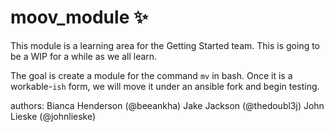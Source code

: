 # moov_module :sparkles:
This module is a learning area for the Getting Started team. This is going to be a WIP for a while as we all learn. 

The goal is create a module for the command `mv` in bash. Once it is a workable-`ish` form, we will move it under an ansible fork and begin testing. 

authors: 
Bianca Henderson (@beeankha) 
Jake Jackson (@thedoubl3j)
John Lieske (@johnlieske) 
